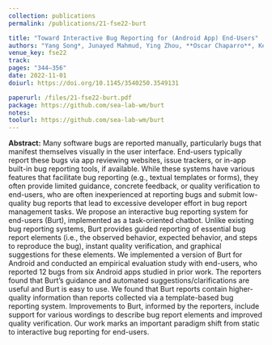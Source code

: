 ```yaml
---
collection: publications
permalink: /publications/21-fse22-burt

title: "Toward Interactive Bug Reporting for (Android App) End-Users"
authors: "Yang Song*, Junayed Mahmud, Ying Zhou, **Oscar Chaparro**, Kevin Moran, Andrian Marcus,  and Denys Poshyvanyk"
venue_key: fse22
track:
pages: "344–356"
date: 2022-11-01
doiurl: https://doi.org/10.1145/3540250.3549131

paperurl: /files/21-fse22-burt.pdf
package: https://github.com/sea-lab-wm/burt
notes:
toolurl: https://github.com/sea-lab-wm/burt
---
```


**Abstract:** Many software bugs are reported manually, particularly bugs that manifest themselves visually in the user interface. End-users typically report these bugs via app reviewing websites, issue trackers, or in-app built-in bug reporting tools, if available. While these systems have various features that facilitate bug reporting (e.g., textual templates or forms), they often provide limited guidance, concrete feedback, or quality verification to end-users, who are often inexperienced at reporting bugs and submit low-quality bug reports that lead to excessive developer effort in bug report management tasks. We propose an interactive bug reporting system for end-users (Burt), implemented as a task-oriented chatbot. Unlike existing bug reporting systems, Burt provides guided reporting of essential bug report elements (i.e., the observed behavior, expected behavior, and steps to reproduce the bug), instant quality verification, and graphical suggestions for these elements. We implemented a version of Burt for Android and conducted an empirical evaluation study with end-users, who reported 12 bugs from six Android apps studied in prior work. The reporters found that Burt’s guidance and automated suggestions/clarifications are useful and Burt is easy to use. We found that Burt reports contain higher-quality information than reports collected via a template-based bug reporting system. Improvements to Burt, informed by the reporters, include support for various wordings to describe bug report elements and improved quality verification. Our work marks an important paradigm shift from static to interactive bug reporting for end-users.
